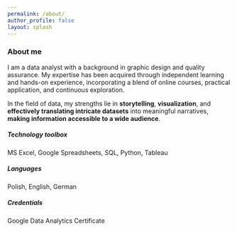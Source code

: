 ```yaml
---
permalink: /about/
author_profile: false
layout: splash
---
```

### About me

I am a data analyst with a background in graphic design and quality assurance. My expertise has been acquired through independent learning and hands-on experience, incorporating a blend of online courses, practical application, and continuous exploration.

In the field of data, my strengths lie in **storytelling**, **visualization**, and **effectively translating intricate datasets** into meaningful narratives, **making information accessible to a wide audience**.

##### Technology toolbox

MS Excel, Google Spreadsheets, SQL, Python, Tableau

##### Languages

Polish, English, German

##### Credentials

Google Data Analytics Certificate
